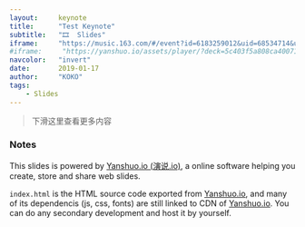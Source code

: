 ```yaml
---
layout:     keynote
title:      "Test Keynote"
subtitle:   "🎞  Slides"
iframe:     "https://music.163.com/#/event?id=6183259012&uid=68534714&userid=68534714"
#iframe:     "https://yanshuo.io/assets/player/?deck=5c403f5a808ca40071d57be9#/"
navcolor:   "invert"
date:       2019-01-17
author:     "KOKO"
tags:
    - Slides
---
```



> 下滑这里查看更多内容



### Notes  

This slides is powered by [Yanshuo.io (演说.io)](http://yanshuo.io), a online software helping you create, store and share web slides. 

`index.html` is the HTML source code exported from [Yanshuo.io](http://yanshuo.io), and many of its dependencis (js, css, fonts) are still linked to CDN of [Yanshuo.io](http://yanshuo.io). You can do any secondary development and host it by yourself.